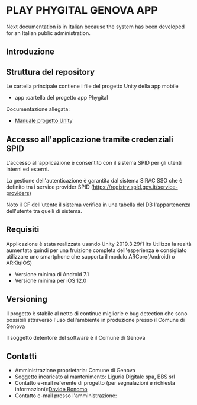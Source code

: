 # PLAY PHYGITAL GENOVA APP

Next documentation is in Italian because the system has been developed for an Italian public administration.

## Introduzione


## Struttura del repository
Le cartella principale contiene i file del progetto Unity della app mobile

* app :cartella del progetto app Phygital


Documentazione allegata:

* [Manuale progetto Unity](./app/README.md)

	

## Accesso all'applicazione tramite credenziali SPID

L'accesso all'applicazione è consentito con il sistema SPID per gli utenti interni ed esterni.

La gestione dell'autenticazione è garantita dal sistema SIRAC SSO che è definito tra i service provider SPID 
(https://registry.spid.gov.it/service-providers)

Noto il CF dell'utente il sistema verifica in una tabella del DB l'appartenenza dell'utente tra quelli di sistema.


## Requisiti

Applicazione è stata realizzata usando Unity 2019.3.29f1 lts
Utilizza la realtà aumentata quindi per una fruizione completa dell'esperienza è consigliato utilizzare uno smartphone che supporta il modulo ARCore(Android) o ARKit(iOS)

* Versione minima di Android 7.1
* Versione minima per iOS 12.0


## Versioning

Il progetto è stabile al netto di continue migliorie e bug detection che sono possibili attraverso l'uso dell'ambiente in produzione presso il Comune di Genova

Il soggetto detentore del software è il Comune di Genova

## Contatti

* Amministrazione proprietaria: Comune di Genova
* Soggetto incaricato al mantenimento: Liguria Digitale spa, BBS srl
* Contatto e-mail referente di progetto (per segnalazioni e richiesta informazioni):[Davide Bonomo](mailto:davide.bonomo@bbsitalia.com)
* Contatto e-mail presso l'amministrazione:
